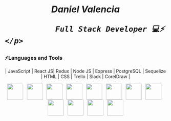 <h1>
  <i>
    <p align="center">Daniel Valencia<br/>
               
               Full Stack Developer 💻⚡
    </p>
  </i>
</h1>


### ⚡Languages and Tools


<p align="center">
| JavaScript | React JS| Redux | Node JS | Express | PostgreSQL | Sequelize | HTML | CSS | Trello | Slack | CorelDraw |
</p>
<p align="center">
  <img src="https://user-images.githubusercontent.com/96601499/174880919-7134b46b-f5dd-4816-aeeb-9ecb44634e93.png)" width="50" height="50" align="center"/>
    &nbsp;
  <img src="https://user-images.githubusercontent.com/96601499/174881016-17a47ab4-d14e-4837-bf7e-651f019dcdb2.png" width="50" height="50" align="center"/>
    &nbsp;
  <img src="https://user-images.githubusercontent.com/96601499/174881049-8737663b-7359-4ac4-b0fd-1ea995ea5544.png" width="50" height="50" align="center"/>
    &nbsp;
  <img src="https://user-images.githubusercontent.com/96601499/174881062-df2e73ab-db13-49ac-bad9-54f4fc26f926.png" width="50" height="50" align="center"/>
    &nbsp;
  <img src="https://user-images.githubusercontent.com/96601499/174881093-57fc6f0d-89d3-445c-a637-d43ef6866597.png" width="50" height="50" align="center"/>
    &nbsp;
  <img src="https://user-images.githubusercontent.com/96601499/174881134-a8f56511-c3f4-4f8e-8cde-2fd979d7579f.png" width="50" height="50" align="center"/>
    &nbsp;
  <img src="https://user-images.githubusercontent.com/96601499/174881150-462f4cd5-4874-475f-94b9-04086f09d2bc.png" width="50" height="50" align="center"/>
    &nbsp;
  <img src="https://user-images.githubusercontent.com/96601499/174881166-ad9d780c-47d1-460a-9ee5-d61ca2b1d02d.png" width="50" height="50" align="center"/>
    &nbsp;
  <img src="https://user-images.githubusercontent.com/96601499/174881187-df6fafaa-934e-4a4d-9c91-f4eb65353671.png" width="50" height="50" align="center"/>
    &nbsp;
  <img src="https://user-images.githubusercontent.com/96601499/174882070-28458835-77af-486c-881d-d987a1db299a.png" width="50" height="50" align="center"/>
    &nbsp;
  <img src="https://user-images.githubusercontent.com/96601499/174882105-f3c8a587-b247-4483-9825-76a756375dea.png" width="50" height="50" align="center"/>
    &nbsp;
  <img src="https://user-images.githubusercontent.com/96601499/174882152-98e09df1-8e3d-48c8-9137-4569f2dde94c.png" width="50" height="50" align="center"/>
</p>                    

<!--
**dondanielon/dondanielon** is a ✨ _special_ ✨ repository because its `README.md` (this file) appears on your GitHub profile.

Here are some ideas to get you started:

- 🔭 I’m currently working on ...
- 🌱 I’m currently learning ...
- 👯 I’m looking to collaborate on ...
- 🤔 I’m looking for help with ...
- 💬 Ask me about ...
- 📫 How to reach me: ...
- 😄 Pronouns: ...
-  Fun fact: ...
-->
